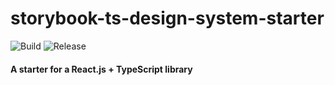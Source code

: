 # storybook-ts-design-system-starter
![Build](https://github.com/joseguerrerov/react-typescript-library-starter/workflows/Build/badge.svg)
![Release](https://github.com/joseguerrerov/react-typescript-library-starter/workflows/Release/badge.svg)
#### A starter for a React.js + TypeScript library
